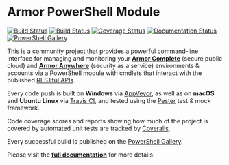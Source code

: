﻿# Armor PowerShell Module

[![Build Status](https://ci.appveyor.com/api/projects/status/x4ik2enxvdc5h0x6/branch/master?svg=true)](https://ci.appveyor.com/project/tlindsay42/ArmorPowerShell/branch/master) [![Build Status](https://travis-ci.org/tlindsay42/ArmorPowerShell.svg?branch=master)](https://travis-ci.org/tlindsay42/ArmorPowerShell) [![Coverage Status](https://coveralls.io/repos/github/tlindsay42/ArmorPowerShell/badge.svg?branch=master)](https://coveralls.io/github/tlindsay42/ArmorPowerShell?branch=master) [![Documentation Status](https://readthedocs.org/projects/armorpowershell/badge/?version=latest)](http://armorpowershell.readthedocs.io/en/latest/?badge=latest) [![PowerShell Gallery](https://img.shields.io/badge/install-PS%20Gallery-blue.svg)](https://www.powershellgallery.com/packages/Armor)

This is a community project that provides a powerful command-line interface for managing and monitoring your **[Armor Complete](https://www.armor.com/armor-complete-secure-hosting/ 'Armor Complete Product Page')** (secure public cloud) and **[Armor Anywhere](https://www.armor.com/armor-anywhere-security/ 'Armor Anywhere Product Page')** (security as a service) environments & accounts via a PowerShell module with cmdlets that interact with the published [RESTful APIs](https://docs.armor.com/display/KBSS/Armor+API+Guide 'Armor API Guide').

Every code push is built on **Windows** via [AppVeyor](https://ci.appveyor.com/project/tlindsay42/ArmorPowerShell/branch/master 'AppVeyor: ArmorPowerShell: latest build console'), as well as on **macOS** and **Ubuntu Linux** via [Travis CI](https://travis-ci.org/tlindsay42/ArmorPowerShell 'Travis CI: ArmorPowerShell: latest build console'), and tested using the [Pester](https://github.com/pester/Pester 'Pester GitHub repo') test & mock framework.

Code coverage scores and reports showing how much of the project is covered by automated unit tests are tracked by [Coveralls](https://coveralls.io/github/tlindsay42/ArmorPowerShell?branch=master 'Coveralls: ArmorPowerShell: latest report').

Every successful build is published on the [PowerShell Gallery](https://www.powershellgallery.com/packages/Armor).

Please visit the **[full documentation](http://armorpowershell.readthedocs.io/en/latest/?badge=latest)** for more details.
